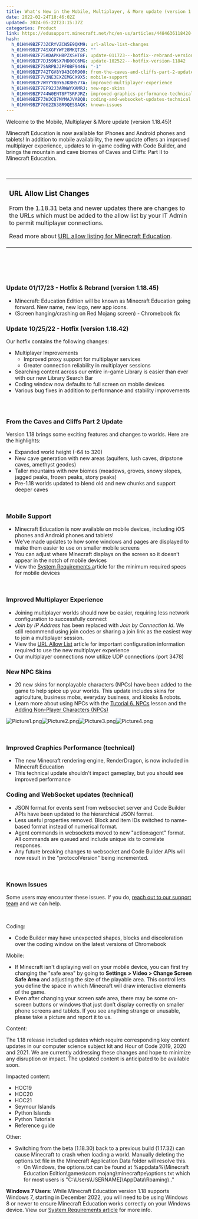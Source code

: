 ```yaml
---
title: What's New in the Mobile, Multiplayer, & More update (version 1.18.45)
date: 2022-02-24T18:46:02Z
updated: 2024-05-22T23:15:37Z
categories: Product
link: https://edusupport.minecraft.net/hc/en-us/articles/4484636118420-What-s-New-in-the-Mobile-Multiplayer-More-update-version-1-18-45
hash:
  h_01HYH9BZF73ZCRYVZCN5E9QKM9: url-allow-list-changes
  h_01HYH9BZF74SXGFYWF28MKQTZK: ""
  h_01HYH9BZF75KDAPKHBPZXSHT8F: update-011723---hotfix--rebrand-version-11845
  h_01HYH9BZF7DJ59NSX7HD00C6MG: update-102522---hotfix-version-11842
  h_01HYH9BZF7SNRPBJJPF0BF9446: "-1"
  h_01HYH9BZF742TGV8Y943C0R900: from-the-caves-and-cliffs-part-2-update
  h_01HYH9BZF7V3NE3EXZEMGCX9X5: mobile-support
  h_01HYH9BZF7WYYY80Y6JK8H577A: improved-multiplayer-experience
  h_01HYH9BZF7EF92J3ARWWYXAMRJ: new-npc-skins
  h_01HYH9BZF744W0ENT8FTSRFJRZ: improved-graphics-performance-technical
  h_01HYH9BZF73WJCQ7MYMAJVA8Q8: coding-and-websocket-updates-technical
  h_01HYH9BZF7062Z638R9QE59AQK: known-issues
---
```


Welcome to the Mobile, Multiplayer & More update (version 1.18.45)!

Minecraft Education is now available for iPhones and Android phones and tablets! In addition to mobile availability, the new update offers an improved multiplayer experience, updates to in-game coding with Code Builder, and brings the mountain and cave biomes of Caves and Cliffs: Part II to Minecraft Education.

 

<table style="border-collapse: collapse; width: 100%;" data-border="1" data-cellpadding="15">
<colgroup>
<col style="width: 100%" />
</colgroup>
<tbody>
<tr>
<td style="width: 100%"><h3>URL Allow List Changes </h3>
<p>From the 1.18.31 beta and newer updates there are changes to the URLs which must be added to the allow list by your IT Admin to permit multiplayer connections. </p>
<p>Read more about <a href="../Administration-and-License-Management/FAQ-IT-Admin-Guide.md">URL allow listing for Minecraft Education</a>. </p></td>
</tr>
</tbody>
</table>

 

###  

### Update 01/17/23 - Hotfix & Rebrand (version 1.18.45)

- Minecraft: Education Edition will be known as Minecraft Education going forward. New name, new logo, new app icons. 
- (Screen hanging/crashing on Red Mojang screen) - Chromebook fix 

### Update 10/25/22 - Hotfix (version 1.18.42)

Our hotfix contains the following changes:

- Multiplayer Improvements
  - Improved proxy support for multiplayer services
  - Greater connection reliability in multiplayer sessions 
- Searching content across our entire in-game Library is easier than ever with our new Library Search Bar
- Coding window now defaults to full screen on mobile devices
- Various bug fixes in addition to performance and stability improvements

###  

### From the Caves and Cliffs Part 2 Update

Version 1.18 brings some exciting features and changes to worlds. Here are the highlights:

- Expanded world height (-64 to 320)
- New cave generation with new areas (aquifers, lush caves, dripstone caves, amethyst geodes)
- Taller mountains with new biomes (meadows, groves, snowy slopes, jagged peaks, frozen peaks, stony peaks)
- Pre-1.18 worlds updated to blend old and new chunks and support deeper caves

 

### Mobile Support

- Minecraft Education is now available on mobile devices, including iOS phones and Android phones and tablets!
- We’ve made updates to how some windows and pages are displayed to make them easier to use on smaller mobile screens
- You can adjust where Minecraft displays on the screen so it doesn’t appear in the notch of mobile devices
- View the [System Requirements a](../Get-Started/System-Requirements.md)rticle for the minimum required specs for mobile devices

 

### Improved Multiplayer Experience

- Joining multiplayer worlds should now be easier, requiring less network configuration to successfully connect
- *Join by IP Address* has been replaced with *Join by Connection Id*. We still recommend using join codes or sharing a join link as the easiest way to join a multiplayer session. 
- View the [URL Allow List](../Administration-and-License-Management/FAQ-IT-Admin-Guide.md) article for important configuration information required to use the new multiplayer experience
- Our multiplayer connections now utilize UDP connections (port 3478) 

### New NPC Skins

- 20 new skins for nonplayable characters (NPCs) have been added to the game to help spice up your worlds. This update includes skins for agriculture, business mobs, everyday business, and kiosks & robots.
- Learn more about using NPCs with the [Tutorial 6. NPCs](https://education.minecraft.net/trainings/tutorial-6-6-npcs) lesson and the [Adding Non-Player Characters (NPCs)](https://aka.ms/MEEAddNPCs)

![Picture1.png](https://edusupport.minecraft.net/hc/article_attachments/8278627181716)![Picture2.png](https://edusupport.minecraft.net/hc/article_attachments/8278627104916)![Picture3.png](https://edusupport.minecraft.net/hc/article_attachments/8278627105044)![Picture4.png](https://edusupport.minecraft.net/hc/article_attachments/8278590146580)

 

### Improved Graphics Performance (technical)  

- The new Minecraft rendering engine, RenderDragon, is now included in Minecraft Education
- This technical update shouldn't impact gameplay, but you should see improved performance  

### Coding and WebSocket updates (technical) 

- JSON format for events sent from websocket server and Code Builder APIs have been updated to the hierarchical JSON format.  
- Less useful properties removed. Block and item IDs switched to name-based format instead of numerical format. 
- Agent commands in websockets moved to new "action:agent" format. All commands are queued and include unique ids to correlate responses. 
- Any future breaking changes to websocket and Code Builder APIs will now result in the "protocolVersion" being incremented.  

 

### Known Issues 

Some users may encounter these issues. If you do, [reach out to our support team](https://aka.ms/MEE_New_Request) and we can help.  

 

Coding: 

- Code Builder may have unexpected shapes, blocks and discoloration over the coding window on the latest versions of Chromebook

Mobile: 

- If Minecraft isn't displaying well on your mobile device, you can first try changing the "safe area" by going to **Settings \> Video \> Change Screen Safe Area** and adjusting the size of the playable area. This control lets you define the space in which Minecraft will draw interactive elements of the game.
- Even after changing your screen safe area, there may be some on-screen buttons or windows that just don’t display correctly on smaller phone screens and tablets. If you see anything strange or unusable, please take a picture and report it to us.

Content:

The 1.18 release included updates which require corresponding key content updates in our computer science subject kit and Hour of Code 2019, 2020 and 2021. We are currently addressing these changes and hope to minimize any disruption or impact. The updated content is anticipated to be available soon.

Impacted content:

- HOC19
- HOC20
- HOC21
- Seymour Islands
- Python Islands
- Python Tutorials
- Reference guide

Other: 

- Switching from the beta (1.18.30) back to a previous build (1.17.32) can cause Minecraft to crash when loading a world. Manually deleting the options.txt file in the Minecraft Application Data folder will resolve this. 
  - On Windows, the options.txt can be found at %appdata%\Minecraft Education Edition\games\com.mojang\minecraftpe\options.txt which for most users is "C:\Users\\USERNAME\]\AppData\Roaming\\.."

**Windows 7 Users:** While Minecraft Education version 1.18 supports Windows 7, starting in December 2022, you will need to be using Windows 8 or newer to ensure Minecraft Education works correctly on your Windows device. View our [System Requirements article](../Get-Started/System-Requirements.md) for more info.
